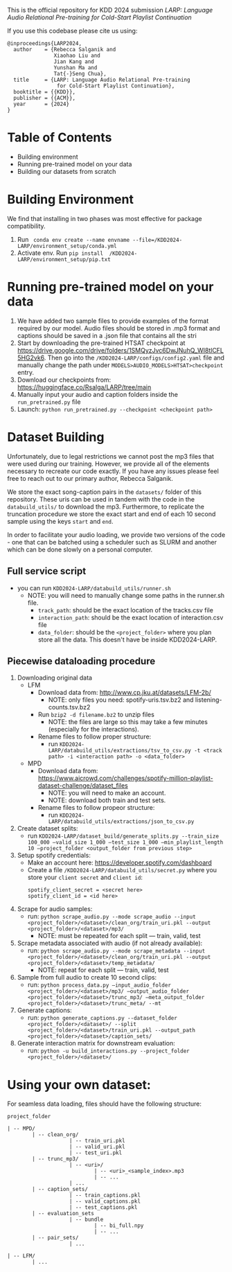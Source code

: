 This is the official repository for KDD 2024 submission *LARP: Language Audio Relational Pre-training for Cold-Start Playlist Continuation* <URL> 

If you use this codebase please cite us using: 
```
@inproceedings{LARP2024,
  author    = {Rebecca Salganik and
               Xiaohao Liu and
               Jian Kang and
               Yunshan Ma and
               Tat{-}Seng Chua},
  title     = {LARP: Language Audio Relational Pre-training 
                for Cold-Start Playlist Continuation},
  booktitle = {{KDD}},
  publisher = {{ACM}},
  year      = {2024}
}
```

# Table of Contents 
- Building environment 
- Running pre-trained model on your data 
- Building our datasets from scratch  
 

# Building Environment
We find that installing in two phases was most effective for package compatibility. 
1. Run ``` conda env create --name envname --file=/KDD2024-LARP/environment_setup/conda.yml```
2. Activate env. Run ```pip install  /KDD2024-LARP/environment_setup/pip.txt ``` 
 
# Running pre-trained model on your data  
1. We have added two sample files to provide examples of the format required by our model. Audio files should be stored in .mp3 format and captions should be saved in a .json file that contains all the stri
1. Start by downloading the pre-trained HTSAT checkpoint at https://drive.google.com/drive/folders/1SMQyzJvc6DwJNuhQ_WI8tlCFL5HG2vk6. Then go into the ```/KDD2024-LARP/configs/config2.yaml``` file and manually change the path under ```MODELS>AUDIO_MODELS>HTSAT>checkpoint``` entry. 
2. Download our checkpoints from: https://huggingface.co/Rsalga/LARP/tree/main 
3. Manually input your audio and caption folders inside the ```run_pretrained.py``` file 
4. Launch: ```python run_pretrained.py --checkpoint <checkpoint path>```




# Dataset Building 
Unfortunately, due to legal restrictions we cannot post the mp3 files that were used during our training. However, we provide all of the elements necessary to recreate our code exactly. If you have any issues please feel free to reach out to our primary author, Rebecca Salganik. 

We store the exact song-caption pairs in the ```datasets/``` folder of this repository. These uris can be used in tandem with the code in the ```databuild_utils/``` to download the mp3. Furthermore, to replicate the truncation procedure we store the exact start and end of each 10 second sample using the keys ```start``` and ```end```. 

In order to facilitate your audio loading, we provide two versions of the code - one that can be batched using a scheduler such as SLURM and another which can be done slowly on a personal computer. 
 
## Full service script 
- you can run ```KDD2024-LARP/databuild_utils/runner.sh```
    - NOTE: you will need to manually change some paths in the runner.sh file. 
        - ```track_path```: should be the exact location of the tracks.csv file 
        - ```interaction_path```: should be the exact location of interaction.csv file 
        - ```data_folder```: should be the ```<project_folder>``` where you plan store all the data. This doesn't have be inside KDD2024-LARP. 
        
## Piecewise dataloading procedure 
1. Downloading original data
    - LFM 
        - Download data from: http://www.cp.jku.at/datasets/LFM-2b/
            -  NOTE: only files you need: spotify-uris.tsv.bz2  and listening-counts.tsv.bz2
        - Run ```bzip2 -d filename.bz2``` to unzip files
            - NOTE: the files are large so this may take a few minutes (especially for the interactions).
        - Rename files to follow proper structure: 
            - run ```KDD2024-LARP/databuild_utils/extractions/tsv_to_csv.py -t <track path> -i <interaction path> -o <data_folder>```
    - MPD 
        - Download data from: https://www.aicrowd.com/challenges/spotify-million-playlist-dataset-challenge/dataset_files 
            - NOTE: you will need to make an account. 
            - NOTE: download both train and test sets. 
        - Rename files to follow propeor structure: 
            - run ```KDD2024-LARP/databuild_utils/extractions/json_to_csv.py```
2. Create dataset splits:  
    - run ```KDD2024-LARP/dataset_build/generate_splits.py --train_size 100_000 —valid_size 1_000 —test_size 1_000 —min_playlist_length 10 —project_folder <output_folder from previous step>```
3. Setup spotify credentials: 
    - Make an account here: https://developer.spotify.com/dashboard
    - Create a file ```/KDD2024-LARP/databuild_utils/secret.py``` where you store your ```client secret``` and ```client id```: 
        ```
        spotify_client_secret = <secret here> 
        spotify_client_id = <id here> 
        ```
4. Scrape for audio samples:
    - run: ```python scrape_audio.py --mode scrape_audio --input <project_folder>/<dataset>/clean_org/train_uri.pkl --output <project_folder>/<dataset>/mp3/```
        - NOTE: must be repeated for each split — train, valid, test
5. Scrape metadata associated with audio (if not already available): 
    - run: ```python scrape_audio.py --mode scrape_metadata --input <project_folder>/<dataset>/clean_org/train_uri.pkl --output <project_folder>/<dataset>/temp_metadata/```
        - NOTE: repeat for each split — train, valid, test 
6. Sample from full audio to create 10 second clips:
    - run: ```python process_data.py —input_audio_folder <project_folder>/<dataset>/mp3/ —output_audio_folder <project_folder>/<dataset>/trunc_mp3/ —meta_output_folder <project_folder>/<dataset>/trunc_meta/ --mt ```
7. Generate captions: 
    - run: ```python generate_captions.py --dataset_folder <project_folder>/<dataset>/ --split <project_folder>/<dataset>/train_uri.pkl --output_path <project_folder>/<dataset>/caption_sets/```
8. Generate interaction matrix for downstream evaluation: 
    - run: ```python -u build_interactions.py --project_folder <project_folder>/<dataset>/```

# Using your own dataset:
For seamless data loading, files should have the following structure: 
```
project_folder 

| -- MPD/ 
		| -- clean_org/  
					| -- train_uri.pkl 
					| -- valid_uri.pkl 
					| -- test_uri.pkl 
		| -- trunc_mp3/ 
					| -- <uri>/ 
							| -- <uri>_<sample_index>.mp3 
							| -- ...
					| ... 
		| -- caption_sets/ 
					| -- train_captions.pkl 
					| -- valid_captions.pkl 
					| -- test_captions.pkl 
		| -- evaluation_sets
					| -- bundle
							| -- bi_full.npy 
							| -- ... 
        | -- pair_sets/
					| ... 
		
| -- LFM/ 
		| ... 
```

